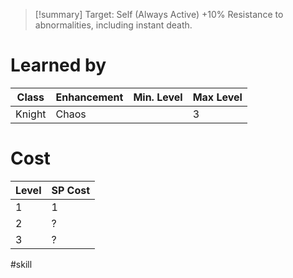 >[!summary]
>Target: Self (Always Active)
>+10% Resistance to abnormalities, including instant death.
# Learned by
| Class  | Enhancement | Min. Level | Max Level |
| ------ | ----------- | ---------- | --------- |
| Knight | Chaos       |            | 3         |
# Cost
| Level | SP Cost |
| ----- | ------- |
| 1     | 1       |
| 2     | ?       |
| 3     | ?       | 

#skill 